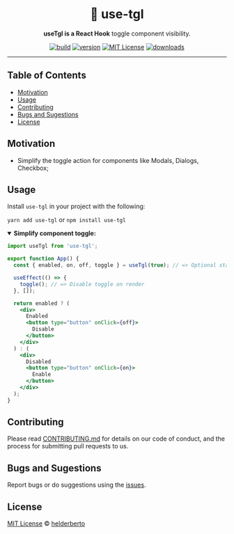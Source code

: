 <div align="center">
  <h1>🎩 use-tgl</h1>

  <p><strong>useTgl is a React Hook</strong> toggle component visibility.</p>

<!-- prettier-ignore-start -->
[![build][build-badge]][build]
[![version][version-badge]][package]
[![MIT License][license-badge]][license]
[![downloads][downloads-badge]][npmtrends]
<!-- prettier-ignore-end -->

</div>

---

## Table of Contents

<!-- START doctoc generated TOC please keep comment here to allow auto update -->
<!-- DON'T EDIT THIS SECTION, INSTEAD RE-RUN doctoc TO UPDATE -->

- [Motivation](#motivation)
- [Usage](#usage)
- [Contributing](#contributing)
- [Bugs and Sugestions](#bugs-and-sugestions)
- [License](#license)

<!-- END doctoc generated TOC please keep comment here to allow auto update -->

## Motivation

- Simplify the toggle action for components like Modals, Dialogs, Checkbox;

## Usage

Install `use-tgl` in your project with the following:

`yarn add use-tgl` or `npm install use-tgl`

<details open>
<summary><strong>Simplify component toggle:</strong></summary>

```jsx
import useTgl from 'use-tgl';

export function App() {
  const { enabled, on, off, toggle } = useTgl(true); // => Optional start value

  useEffect(() => {
    toggle(); // => Disable toggle on render
  }, []);

  return enabled ? (
    <div>
      Enabled
      <button type="button" onClick={off}>
        Disable
      </button>
    </div>
  ) : (
    <div>
      Disabled
      <button type="button" onClick={on}>
        Enable
      </button>
    </div>
  );
}
```

</details>

## Contributing

Please read [CONTRIBUTING.md](CONTRIBUTING.md) for details on our code of conduct, and the process for submitting pull requests to us.

## Bugs and Sugestions

Report bugs or do suggestions using the [issues](https://github.com/helderberto/use-tgl/issues).

## License

[MIT License](LICENSE) © [helderberto](https://helderberto.com)

<!-- prettier-ignore-start -->
[version-badge]: https://img.shields.io/npm/v/use-tgl.svg?style=flat-square
[package]: https://www.npmjs.com/package/use-tgl
[downloads-badge]: https://img.shields.io/npm/dm/use-tgl.svg?style=flat-square
[npmtrends]: http://www.npmtrends.com/use-tgl
[license-badge]: https://img.shields.io/npm/l/use-tgl.svg?style=flat-square
[license]: https://github.com/helderberto/use-tgl/blob/master/LICENSE
[build]: https://github.com/helderberto/use-tgl/actions
[build-badge]: https://github.com/helderberto/use-tgl/actions/workflows/ci.yml/badge.svg
<!-- prettier-ignore-end -->
